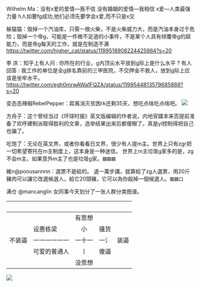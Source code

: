 Wilhelm Ma：没有x爱的爱情—我不信
没有婚姻的爱情—我相信
x爱—人类最强力量
h人如要fg成功,他们必须先要学会x爱,而不只是x交

躲猫猫：毁掉一个汽油库，只需一根火柴，不是火柴威力大，而是汽油本身过于危险；毁掉一个帝g，可能是一件微不足道的小事件，不是某个人具有倾覆帝g的超能力，而是帝g每天的工作，就是在制造不满
https://twitter.com/higher_cat/status/1199518908224425984?s=20

李 庆：知乎上有人问 : 你所在的行业，g内顶尖水平放到g际上是什么水平 ?
有人回答 : 我工作的单位是全g排名靠前的三甲医院，不交押金不救人，放到g际上应该是坐牢水平。
https://twitter.com/egh0mrwAWa1FQZA/status/1199544813579685888?s=20

变态态辣椒RebelPepper：距离消灭贫困rk还剩35天，想吃点啥吃点啥吧。
![](https://pbs.twimg.com/media/EKWw8RNW4AAgGN_.jpg:orig)

方舟子：这个曾经当过《环球时报》英文版编辑的作者说，内地官媒本来否提前准备了欢呼建制派取得胜利的文章，选举结果出来后都傻眼了。真是yl控制得把自己也骗了。

吃饱了：无论在英文界，或者你看看日文界，很少有人提m主。世界上只有zgr把一切希望寄托在m主制度上，这本身是一种迷信。
世界上m主垃圾g家多的是，zg不会m主，如果意外m主了也是垃圾g家。`龖龖龖`

維n@poousannnn：選票不是給的。
退一萬步講，就算給了zg人選票，用20斤豬肉可以讓它改選候選人，給它20頭豬，它可以為你殺掉一個候選人。`龖龖囗`

满仓
@mancanglin
女同事今天划分了一张人群分类图谱。

　||||　
---|---|---|---|---
　　　|　　　　　　|有思想|　　|
　　　|设惠栋梁　　|　小　|骚货|
不装逼|一一一一一一|一十一|一氵|装逼
　　　|可爱的普通人|　丨　|傻逼|
　　　|　　　　　　|没思想|　　|

<img src="https://pbs.twimg.com/media/DlRQMrJUUAEPcNt?format=jpg&name=orig">
